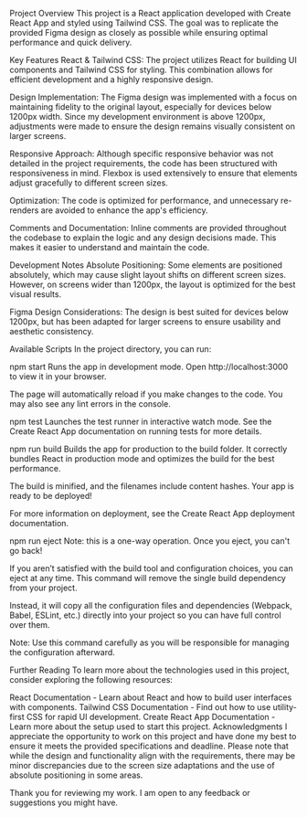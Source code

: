 Project Overview
This project is a React application developed with Create React App and styled using Tailwind CSS. The goal was to replicate the provided Figma design as closely as possible while ensuring optimal performance and quick delivery.

Key Features
React & Tailwind CSS: The project utilizes React for building UI components and Tailwind CSS for styling. This combination allows for efficient development and a highly responsive design.

Design Implementation: The Figma design was implemented with a focus on maintaining fidelity to the original layout, especially for devices below 1200px width. Since my development environment is above 1200px, adjustments were made to ensure the design remains visually consistent on larger screens.

Responsive Approach: Although specific responsive behavior was not detailed in the project requirements, the code has been structured with responsiveness in mind. Flexbox is used extensively to ensure that elements adjust gracefully to different screen sizes.

Optimization: The code is optimized for performance, and unnecessary re-renders are avoided to enhance the app's efficiency.

Comments and Documentation: Inline comments are provided throughout the codebase to explain the logic and any design decisions made. This makes it easier to understand and maintain the code.

Development Notes
Absolute Positioning: Some elements are positioned absolutely, which may cause slight layout shifts on different screen sizes. However, on screens wider than 1200px, the layout is optimized for the best visual results.

Figma Design Considerations: The design is best suited for devices below 1200px, but has been adapted for larger screens to ensure usability and aesthetic consistency.

Available Scripts
In the project directory, you can run:

npm start
Runs the app in development mode.
Open http://localhost:3000 to view it in your browser.

The page will automatically reload if you make changes to the code.
You may also see any lint errors in the console.

npm test
Launches the test runner in interactive watch mode.
See the Create React App documentation on running tests for more details.

npm run build
Builds the app for production to the build folder.
It correctly bundles React in production mode and optimizes the build for the best performance.

The build is minified, and the filenames include content hashes.
Your app is ready to be deployed!

For more information on deployment, see the Create React App deployment documentation.

npm run eject
Note: this is a one-way operation. Once you eject, you can't go back!

If you aren’t satisfied with the build tool and configuration choices, you can eject at any time. This command will remove the single build dependency from your project.

Instead, it will copy all the configuration files and dependencies (Webpack, Babel, ESLint, etc.) directly into your project so you can have full control over them.

Note: Use this command carefully as you will be responsible for managing the configuration afterward.

Further Reading
To learn more about the technologies used in this project, consider exploring the following resources:

React Documentation - Learn about React and how to build user interfaces with components.
Tailwind CSS Documentation - Find out how to use utility-first CSS for rapid UI development.
Create React App Documentation - Learn more about the setup used to start this project.
Acknowledgments
I appreciate the opportunity to work on this project and have done my best to ensure it meets the provided specifications and deadline. Please note that while the design and functionality align with the requirements, there may be minor discrepancies due to the screen size adaptations and the use of absolute positioning in some areas.

Thank you for reviewing my work. I am open to any feedback or suggestions you might have.
